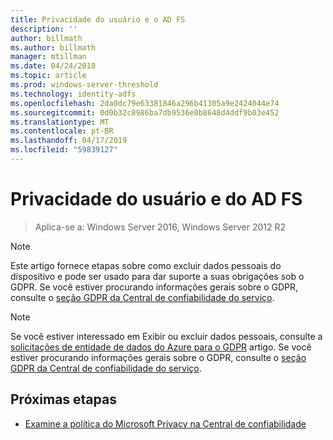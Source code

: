 ```yaml
---
title: Privacidade do usuário e o AD FS
description: ''
author: billmath
ms.author: billmath
manager: mtillman
ms.date: 04/24/2018
ms.topic: article
ms.prod: windows-server-threshold
ms.technology: identity-adfs
ms.openlocfilehash: 2da0dc79e63381846a296b41305a9e2424044e74
ms.sourcegitcommit: 0d0b32c8986ba7db9536e0b8648d4ddf9b03e452
ms.translationtype: MT
ms.contentlocale: pt-BR
ms.lasthandoff: 04/17/2019
ms.locfileid: "59839127"
---
```

# <a name="user-privacy-and-ad-fs"></a>Privacidade do usuário e do AD FS

>Aplica-se a: Windows Server 2016, Windows Server 2012 R2

>[!Note] 
> Este artigo fornece etapas sobre como excluir dados pessoais do dispositivo e pode ser usado para dar suporte a suas obrigações sob o GDPR. Se você estiver procurando informações gerais sobre o GDPR, consulte o [seção GDPR da Central de confiabilidade do serviço](https://www.microsoft.com/en-us/TrustCenter/Privacy/gdpr/default.aspx).

>[!Note] 
>Se você estiver interessado em Exibir ou excluir dados pessoais, consulte a [solicitações de entidade de dados do Azure para o GDPR](https://docs.microsoft.com/microsoft-365/compliance/gdpr-dsr-azure) artigo. Se você estiver procurando informações gerais sobre o GDPR, consulte o [seção GDPR da Central de confiabilidade do serviço](https://www.microsoft.com/en-us/TrustCenter/Privacy/gdpr/default.aspx).

## <a name="next-steps"></a>Próximas etapas
* [Examine a política do Microsoft Privacy na Central de confiabilidade](https://www.microsoft.com/trustcenter)

 